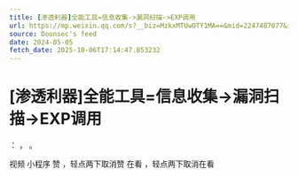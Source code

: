 ```yaml
---
title: [渗透利器]全能工具=信息收集->漏洞扫描->EXP调用
url: https://mp.weixin.qq.com/s?__biz=MzkxMTUwOTY1MA==&mid=2247487077&idx=2&sn=6808649102931b354834638b4a3cf92c
source: Doonsec's feed
date: 2024-05-05
fetch_date: 2025-10-06T17:14:47.853232
---
```


# [渗透利器]全能工具=信息收集->漏洞扫描->EXP调用

：
，
。

视频
小程序
赞
，轻点两下取消赞
在看
，轻点两下取消在看